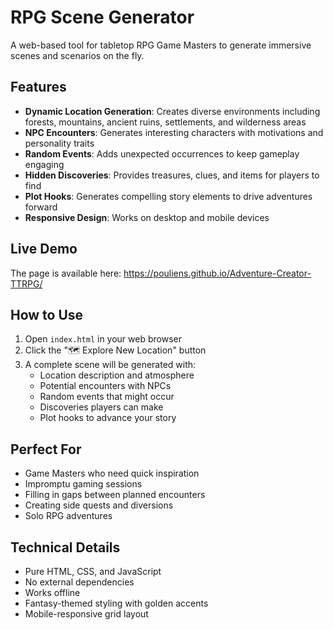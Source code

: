 # RPG Scene Generator

A web-based tool for tabletop RPG Game Masters to generate immersive scenes and scenarios on the fly.

## Features

- **Dynamic Location Generation**: Creates diverse environments including forests, mountains, ancient ruins, settlements, and wilderness areas
- **NPC Encounters**: Generates interesting characters with motivations and personality traits
- **Random Events**: Adds unexpected occurrences to keep gameplay engaging
- **Hidden Discoveries**: Provides treasures, clues, and items for players to find
- **Plot Hooks**: Generates compelling story elements to drive adventures forward
- **Responsive Design**: Works on desktop and mobile devices

## Live Demo

The page is available here: https://pouliens.github.io/Adventure-Creator-TTRPG/

## How to Use

1. Open `index.html` in your web browser
2. Click the "🗺️ Explore New Location" button
3. A complete scene will be generated with:
   - Location description and atmosphere
   - Potential encounters with NPCs
   - Random events that might occur
   - Discoveries players can make
   - Plot hooks to advance your story

## Perfect For

- Game Masters who need quick inspiration
- Impromptu gaming sessions
- Filling in gaps between planned encounters
- Creating side quests and diversions
- Solo RPG adventures

## Technical Details

- Pure HTML, CSS, and JavaScript
- No external dependencies
- Works offline
- Fantasy-themed styling with golden accents
- Mobile-responsive grid layout

